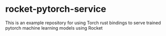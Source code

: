 # rocket-pytorch-service
This is an example repository for using Torch rust bindings to serve trained pytorch machine learning models using Rocket
